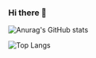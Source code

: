 ### Hi there 👋

![Anurag's GitHub stats](https://github-readme-stats.vercel.app/api?username=mangomkt)

![Top Langs](https://github-readme-stats.vercel.app/api/top-langs/?username=mangomkt)
<!--
**mangomkt/mangomkt** is a ✨ _special_ ✨ repository because its `README.md` (this file) appears on your GitHub profile.

Here are some ideas to get you started:

- 🔭 I’m currently working on ...
- 🌱 I’m currently learning ...
- 👯 I’m looking to collaborate on ...
- 🤔 I’m looking for help with ...
- 💬 Ask me about ...
- 📫 How to reach me: ...
- 😄 Pronouns: ...
- ⚡ Fun fact: ...
-->
